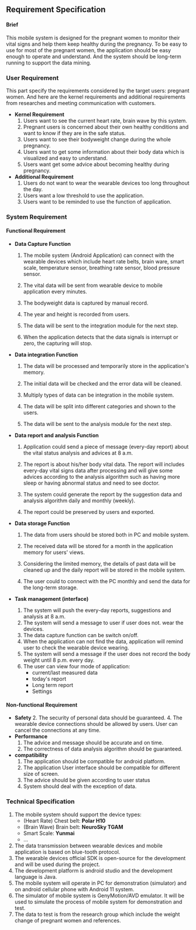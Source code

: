 ## 																Requirement Specification

#### Brief

This mobile system is designed for the pregnant women to monitor their vital signs and help them keep healthy during the pregnancy. To be easy to use for most of the pregnant women, the application should be easy enough to operate and understand. And the system should be long-term running to support the data mining. 



### User Requirement

This part specify the requirements considered by the target users: pregnant women. And here are the kernel requirements and additional requirements  from researches and meeting communication with customers.

- **Kernel Requirement**
  1. Users want to see the current heart rate,  brain wave by this system.
  2. Pregnant users is concerned about their own healthy conditions and want to know if they are in the safe status.
  3. Users want to see their bodyweight change during the whole pregnancy. 
  4. Users want to get some information about their body data which is visualized and easy to understand.
  5. Users want get some advice about becoming healthy during pregnancy.
- **Additional Requirement**
  1. Users do not want to wear the wearable devices too long throughout the day.
  2. Users want a low threshold to use the application.
  3. Users want to be reminded to use the function of application.



### System Requirement 

#### Functional Requirement

- **Data Capture Function**
  
  1. The mobile system (Android Application) can connect with the wearable devices which include heart rate belts, brain ware, smart scale, temperature sensor, breathing rate sensor, blood pressure sensor.
  
  2. The vital data will be sent from wearable device to mobile application every minutes.
  
  3. The bodyweight data is captured by manual record.
  
  4. The year and height is recorded from users.
  
  5. The data will be sent to the integration module for the next step.
  
  6. When the application detects that the data signals is interrupt or zero, the capturing will stop.
  
- **Data integration Function**

  1. The data will be processed and temporarily store in the application's memory.

  2. The initial data will be checked and the error data will be cleaned.

  3. Multiply types of data can be integration in the mobile system.

  4. The data will be split into different categories and shown to the users.

  5. The data will be sent to the analysis module for the next step.

- **Data report and analysis Function**
  
  1. Application could send a piece of message (every-day report) about the vital status analysis and advices at 8 a.m. 
  
  2. The report is about his/her body vital data. The report will includes every-day vital signs data after processing and will give some advices according to the analysis algorithm such as having more sleep or having abnormal status and need to see doctor.
  
  3. The system could generate the report by the suggestion data and analysis algorithm daily and monthly (weekly).
  
  4. The report could be preserved by users and exported.
  
- **Data storage Function**
  
  1. The data from users should be stored both in PC and mobile system.
  
  2. The received data will be stored for a month in the application memory for users' views.
  
  3. Considering the limited memory, the details of past data will be cleaned up and the daily report will be stored in the mobile system.
  
  4. The user could to connect with the PC monthly and send the data for the long-term storage.
  
- **Task management (interface)**
  
  1. The system will push the every-day reports, suggestions and analysis at 8 a.m.
  2. The system will send a message to user if user does not. wear the devices.
  3. The data capture function can be switch on/off.
  4. When the application can not find the data, application will remind user to check the wearable device wearing.
  5. The system will send a message if the user does not record the body weight until 8 p.m. every day.
  6. The user can view four mode of application: 
     - current/last measured data
     - today's report
     - Long term report
     - Settings



#### Non-functional Requirement

- **Safety**
  2. The security of personal data should be guaranteed.
  4. The wearable device connections should be allowed by users. User can cancel the connections at any time.
- **Performance**
  1. The advice and message should be accurate and on time.
  2. The correctness of data analysis algorithm should be guaranteed.
- **compatibility**
  1. The application should be compatible for android platform.
  2. The application User interface should be compatible for different size of screen.
  3. The advice should be given according to user status
  4. System should deal with the exception of data.



### Technical Specification

1. The mobile system should support the device types:
   - (Heart Rate) Chest belt: **Polar H10**
   - (Brain Wave) Brain belt: **NeuroSky TGAM**
   - Smart Scale: **Yunmai**
   - ...
2. The data transmission between wearable devices and mobile application is based on blue-tooth protocol.
3. The wearable devices official SDK is open-source for the development and will be used during the project.
4. The development platform is android studio and the development language is Java.
5. The mobile system will operate in PC for demonstration (simulator) and on android cellular phone with Android 11 system.
6. The simulator of mobile system is GenyMotion/AVD emulator. It will be used to simulate the process of mobile system for demonstration and test.
7. The data to test is from the research group which include the weight change of pregnant women and references. 

